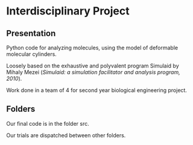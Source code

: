 # Interdisciplinary Project

## Presentation

Python code for analyzing molecules, using the model of deformable molecular cylinders.

Loosely based on the exhaustive and polyvalent program Simulaid by Mihaly Mezei (*Simulaid: a simulation facilitator and analysis program, 2010*).

Work done in a team of 4 for second year biological engineering project.

## Folders

Our final code is in the folder src.

Our trials are dispatched between other folders.
